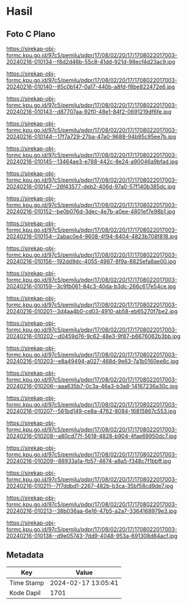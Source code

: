 # Hasil

## Foto C Plano

https://sirekap-obj-formc.kpu.go.id/97c5/pemilu/pdpr/17/08/02/20/17/1708022017003-20240216-010134--f8d2d46b-55c8-41dd-921d-98ecf4d23ac9.jpg

https://sirekap-obj-formc.kpu.go.id/97c5/pemilu/pdpr/17/08/02/20/17/1708022017003-20240216-010140--85c0b147-0a17-440b-a8fd-f8be822472e6.jpg

https://sirekap-obj-formc.kpu.go.id/97c5/pemilu/pdpr/17/08/02/20/17/1708022017003-20240216-010143--d87707aa-92f0-48e1-84f2-0691219df6fe.jpg

https://sirekap-obj-formc.kpu.go.id/97c5/pemilu/pdpr/17/08/02/20/17/1708022017003-20240216-010144--17f7a729-27ba-47a0-9688-94b95c95ee7b.jpg

https://sirekap-obj-formc.kpu.go.id/97c5/pemilu/pdpr/17/08/02/20/17/1708022017003-20240216-010145--13464ae3-e788-442c-8e24-a90046a9bfad.jpg

https://sirekap-obj-formc.kpu.go.id/97c5/pemilu/pdpr/17/08/02/20/17/1708022017003-20240216-010147--26f43577-deb2-406d-97a0-57f140b385dc.jpg

https://sirekap-obj-formc.kpu.go.id/97c5/pemilu/pdpr/17/08/02/20/17/1708022017003-20240216-010152--be0b076d-3dec-4e7b-a0ee-4801ef7e98b1.jpg

https://sirekap-obj-formc.kpu.go.id/97c5/pemilu/pdpr/17/08/02/20/17/1708022017003-20240216-010154--2abac0e4-9608-4f94-8404-4823b708f818.jpg

https://sirekap-obj-formc.kpu.go.id/97c5/pemilu/pdpr/17/08/02/20/17/1708022017003-20240216-010156--192dd9dc-4055-4987-8f9a-8825efa8ae00.jpg

https://sirekap-obj-formc.kpu.go.id/97c5/pemilu/pdpr/17/08/02/20/17/1708022017003-20240216-010159--3c9fb061-84c3-40da-b3dc-266c617e54ce.jpg

https://sirekap-obj-formc.kpu.go.id/97c5/pemilu/pdpr/17/08/02/20/17/1708022017003-20240216-010201--3d4aa4b0-cd03-4910-ab58-eb65270f7be2.jpg

https://sirekap-obj-formc.kpu.go.id/97c5/pemilu/pdpr/17/08/02/20/17/1708022017003-20240216-010202--d0459d76-9c62-48e3-9f87-b6676062b3bb.jpg

https://sirekap-obj-formc.kpu.go.id/97c5/pemilu/pdpr/17/08/02/20/17/1708022017003-20240216-010203--e8a49494-a027-468d-9e63-7a1b0160ee8c.jpg

https://sirekap-obj-formc.kpu.go.id/97c5/pemilu/pdpr/17/08/02/20/17/1708022017003-20240216-010206--aaa635b7-0c3a-46a3-b3a8-14167236a30c.jpg

https://sirekap-obj-formc.kpu.go.id/97c5/pemilu/pdpr/17/08/02/20/17/1708022017003-20240216-010207--561bd149-ce8a-4762-8084-16815867c553.jpg

https://sirekap-obj-formc.kpu.go.id/97c5/pemilu/pdpr/17/08/02/20/17/1708022017003-20240216-010208--a80cd77f-5618-4828-b904-4fae69950dc7.jpg

https://sirekap-obj-formc.kpu.go.id/97c5/pemilu/pdpr/17/08/02/20/17/1708022017003-20240216-010209--88933a1a-fb57-4674-a8a5-f348c7f1bbff.jpg

https://sirekap-obj-formc.kpu.go.id/97c5/pemilu/pdpr/17/08/02/20/17/1708022017003-20240216-010211--7f7ddbd1-2267-482b-b3ca-35bf58cd9de7.jpg

https://sirekap-obj-formc.kpu.go.id/97c5/pemilu/pdpr/17/08/02/20/17/1708022017003-20240216-010213--38b036aa-6e16-47b5-a2a7-3364168979e3.jpg

https://sirekap-obj-formc.kpu.go.id/97c5/pemilu/pdpr/17/08/02/20/17/1708022017003-20240216-010138--d9e05743-7dd9-4048-953a-691308d84acf.jpg


## Metadata

| Key        | Value               |
| ---------- | ------------------- |
| Time Stamp | 2024-02-17 13:05:41 |
| Kode Dapil | 1701                |



